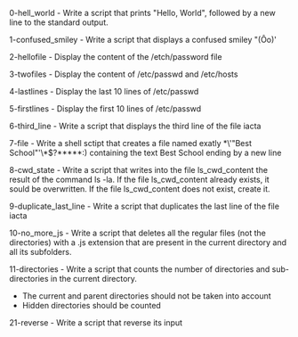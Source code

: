 0-hell_world - Write a script that prints "Hello, World", followed by a new line to the standard output.

1-confused_smiley - Write a script that displays a confused smiley "(Ôo)'

2-hellofile - Display the content of the /etch/password file

3-twofiles - Display the content of /etc/passwd and /etc/hosts

4-lastlines - Display the last 10 lines of /etc/passwd

5-firstlines - Display the first 10 lines of /etc/passwd

6-third_line - Write a script that displays the third line of the file iacta

7-file - Write a shell sctipt that creates a file named exatly \*\\'"Best School"\'\\*$\?\*\*\*\*\*:) containing the text Best School ending by a new line

8-cwd_state - Write a script that writes into the file ls_cwd_content the result of the command ls -la. If the file ls_cwd_content already exists, it sould be overwritten. If the file ls_cwd_content does not exist, create it.

9-duplicate_last_line - Write a script that duplicates the last line of the file iacta

10-no_more_js - Write a script that deletes all the regular files (not the directories) with a .js extension that are present in the current directory and all its subfolders.

11-directories - Write a script that counts the number of directories and sub-directories in the current directory.
* The current and parent directories should not be taken into account
* Hidden directories should be counted



21-reverse - Write a script that reverse its input

